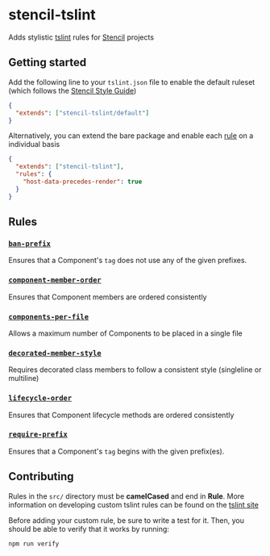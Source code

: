 # stencil-tslint

Adds stylistic [tslint](https://github.com/palantir/tslint) rules for [Stencil](https://github.com/ionic-team/stencil) projects

## Getting started

Add the following line to your `tslint.json` file to enable the default ruleset (which follows the [Stencil Style Guide](https://stenciljs.com/docs/style-guide))

```json
{
  "extends": ["stencil-tslint/default"]
}
```

Alternatively, you can extend the bare package and enable each [rule](#rules) on a individual basis

```json
{
  "extends": ["stencil-tslint"],
  "rules": {
    "host-data-precedes-render": true
  }
}
```

## Rules

### [`ban-prefix`](docs/ban-prefix.md)

Ensures that a Component's `tag` does not use any of the given prefixes.

### [`component-member-order`](docs/component-member-order.md)

Ensures that Component members are ordered consistently

### [`components-per-file`](docs/components-per-file.md)

Allows a maximum number of Components to be placed in a single file

### [`decorated-member-style`](docs/decorated-member-style.md)

Requires decorated class members to follow a consistent style (singleline or multiline)

### [`lifecycle-order`](docs/lifecycle-order.md)

Ensures that Component lifecycle methods are ordered consistently

### [`require-prefix`](docs/require-prefix.md)

Ensures that a Component's `tag` begins with the given prefix(es).

## Contributing

Rules in the `src/` directory must be **camelCased** and end in **Rule**.
More information on developing custom tslint rules can be found on the [tslint site](https://palantir.github.io/tslint/develop/custom-rules/)

Before adding your custom rule, be sure to write a test for it. Then, you should be able to verify that it works by running:

```
npm run verify
```
